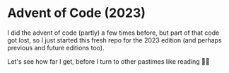 # Advent of Code (2023)

I did the advent of code (partly) a few times before, but part of that code
got lost, so I just started this fresh repo for the 2023 edition (and perhaps
previous and future editions too).

Let's see how far I get, before I turn to other pastimes like reading 📖🐛
